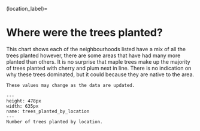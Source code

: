 (location_label)=
# Where were the trees planted?

This chart shows each of the neighbourhoods listed have a mix of all the trees planted however, there are some areas that have had many more planted than others. It is no surprise that maple trees make up the majority of trees planted with cherry and plum next in line. There is no indication on why these trees dominated, but it could because they are native to the area.

```{note}
These values may change as the data are updated.
```

```{figure} https://github.com/klew-pdot/fptrees/blob/main/images/location.png?raw=true
---
height: 478px
width: 635px
name: trees_planted_by_location
---
Number of trees planted by location.
```
